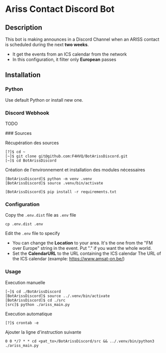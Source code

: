 # Ariss Contact Discord Bot

## Description

This bot is making announces in a Discord Channel when an ARISS contact is scheduled during the next **two weeks**. 

- It get the events from an ICS calendar from the network
- In this configuration, it filter only **European** passes


## Installation

### Python

Use default Python or install new one.


### Discord Webhook

TODO


### Sources

Récupération des sources
```
[?]$ cd ~
[~]$ git clone git@github.com:F4HVQ/BotArissDiscord.git
[~]$ cd BotArissDiscord
```

Création de l'environnement et installation des modules nécessaires
```
[BotArissDiscord]$ python -m venv .venv
[BotArissDiscord]$ source .venv/bin/activate

[BotArissDiscord]$ pip install -r requirements.txt
```


### Configuration

Copy the `.env.dist` file as `.env` file
```
cp .env.dist .env
```
Edit the `.env` file to specify
- You can change the **Location** to your area.
  It's the one from the "FM over Europe" string in the event. Put "." if you want the whole world.
- Set the **CalendarURL** to the URL containing the ICS calendar
  The URL of the ICS calendar (example: https://www.amsat-on.be/)


### Usage

Execution manuelle
```
[~]$ cd ./BotArissDiscord
[BotArissDiscord]$ source ../.venv/bin/activate
[BotArissDiscord]$ cd ./src
[src]$ python ./ariss_main.py
```

Execution automatique
```
[?]$ crontab -e
```

Ajouter la ligne d'instruction suivante
```
0 0 */7 * * cd <pat_to>/BotArissDiscord/src && ../.venv/bin/python3 ./ariss_main.py
```



